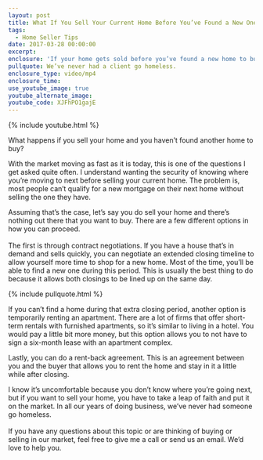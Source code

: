 ```yaml
---
layout: post
title: What If You Sell Your Current Home Before You’ve Found a New One?
tags:
  - Home Seller Tips
date: 2017-03-28 00:00:00
excerpt:
enclosure: 'If your home gets sold before you’ve found a new home to buy and move into, you have three options to resolve this situation.'
pullquote: We’ve never had a client go homeless.
enclosure_type: video/mp4
enclosure_time:
use_youtube_image: true
youtube_alternate_image:
youtube_code: XJFhPO1gajE
---
```



{% include youtube.html %}

What happens if you sell your home and you haven’t found another home to buy?

With the market moving as fast as it is today, this is one of the questions I get asked quite often. I understand wanting the security of knowing where you’re moving to next before selling your current home. The problem is, most people can’t qualify for a new mortgage on their next home without selling the one they have.

Assuming that’s the case, let’s say you do sell your home and there’s nothing out there that you want to buy. There are a few different options in how you can proceed.
<br>
<br>The first is through contract negotiations. If you have a house that’s in demand and sells quickly, you can negotiate an extended closing timeline to allow yourself more time to shop for a new home. Most of the time, you’ll be able to find a new one during this period. This is usually the best thing to do because it allows both closings to be lined up on the same day.

{% include pullquote.html %}

If you can’t find a home during that extra closing period, another option is temporarily renting an apartment. There are a lot of firms that offer short-term rentals with furnished apartments, so it’s similar to living in a hotel. You would pay a little bit more money, but this option allows you to not have to sign a six-month lease with an apartment complex.

Lastly, you can do a rent-back agreement. This is an agreement between you and the buyer that allows you to rent the home and stay in it a little while after closing.

I know it’s uncomfortable because you don’t know where you’re going next, but if you want to sell your home, you have to take a leap of faith and put it on the market. In all our years of doing business, we’ve never had someone go homeless.
<br>
<br>If you have any questions about this topic or are thinking of buying or selling in our market, feel free to give me a call or send us an email. We’d love to help you.